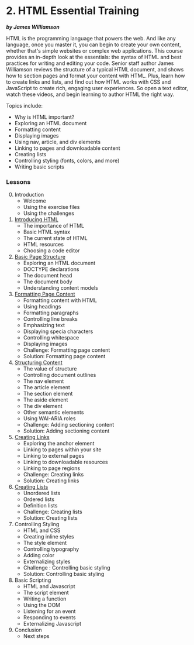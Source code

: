 # 2. HTML Essential Training
***by James Williamson***


HTML is the programming language that powers the web. And like any language, once you master it, you can begin to create your own content, whether that's simple websites or complex web applications. This course provides an in-depth look at the essentials: the syntax of HTML and best practices for writing and editing your code. Senior staff author James Williamson reviews the structure of a typical HTML document, and shows how to section pages and format your content with HTML. Plus, learn how to create links and lists, and find out how HTML works with CSS and JavaScript to create rich, engaging user experiences. So open a text editor, watch these videos, and begin learning to author HTML the right way.

Topics include:
* Why is HTML important?
* Exploring an HTML document
* Formatting content
* Displaying images
* Using nav, article, and div elements
* Linking to pages and downloadable content
* Creating lists
* Controlling styling (fonts, colors, and more)
* Writing basic scripts


### Lessons
00. Introduction
	* Welcome
	* Using the exercise files
	* Using the challenges
01. [Introducing HTML](https://github.com/hevalhazalkurt/Learn_Code_Study_Notes/blob/master/Lynda/Become_Wordpress_Developer_path/2_HTML_Essential_Training/Notes/1.1_Introducing_HTML.md)
	* The importance of HTML
	* Basic HTML syntax
	* The current state of HTML
	* HTML resources
	* Choosing a code editor
02. [Basic Page Structure](https://github.com/hevalhazalkurt/Learn_Code_Study_Notes/blob/master/Lynda/Become_Wordpress_Developer_path/2_HTML_Essential_Training/Notes/2.2_Basic_Page_Structure.md)
	* Exploring an HTML document
	* DOCTYPE declarations
	* The document head
	* The document body
	* Understanding content models
03. [Formatting Page Content](https://github.com/hevalhazalkurt/Learn_Code_Study_Notes/blob/master/Lynda/Become_Wordpress_Developer_path/2_HTML_Essential_Training/Notes/2.3_Formatting_Page_Content.md)
	* Formatting content with HTML
	* Using headings
	* Formatting paragraphs
	* Controlling line breaks
	* Emphasizing text
	* Displaying specia characters
	* Controlling whitespace
	* Displaying images
	* Challenge: Formatting page content
	* Solution: Formatting page content
04. [Structuring Content](https://github.com/hevalhazalkurt/Learn_Code_Study_Notes/blob/master/Lynda/Become_Wordpress_Developer_path/2_HTML_Essential_Training/Notes/2.4_Structuring_Content.md)
	* The value of structure
	* Controlling document outlines
	* The nav element
	* The article element
	* The section element
	* The aside element
	* The div element
	* Other semantic elements
	* Using WAI-ARIA roles
	* Challenge: Adding sectioning content
	* Solution: Adding sectioning content
05. [Creating Links](https://github.com/hevalhazalkurt/Learn_Code_Study_Notes/blob/master/Lynda/Become_Wordpress_Developer_path/2_HTML_Essential_Training/Notes/2.5_Creating_Links.md)
	* Exploring the anchor element
	* Linking to pages within your site
	* Linking to external pages
	* Linking to downloadable resources
	* Linking to page regions
	* Challenge: Creating links
	* Solution: Creating links
06. [Creating Lists](https://github.com/hevalhazalkurt/Learn_Code_Study_Notes/blob/master/Lynda/Become_Wordpress_Developer_path/2_HTML_Essential_Training/Notes/2.6_Creating_Lists.md)
	* Unordered lists
	* Ordered lists
	* Definition lists
	* Challenge: Creating lists
	* Solution: Creating lists
07. Controlling Styling
	* HTML and CSS
	* Creating inline styles
	* The style element
	* Controlling typography
	* Adding color
	* Externalizing styles
	* Challenge : Controlling basic styling
	* Solution: Controlling basic styling
08. Basic Scripting
	* HTML and Javascript
	* The script element
	* Writing a function
	* Using the DOM
	* Listening for an event
	* Responding to events
	* Externalizing Javascript
09. Conclusion
	* Next steps
